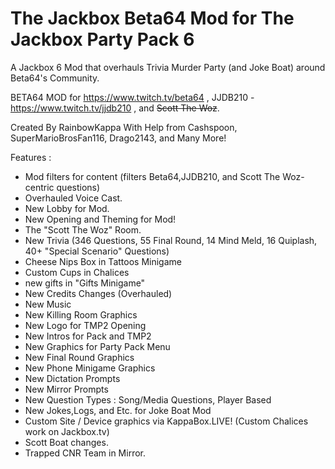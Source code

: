 # The Jackbox Beta64 Mod for The Jackbox Party Pack 6
A Jackbox 6 Mod that overhauls Trivia Murder Party (and Joke Boat) around Beta64's Community.

BETA64 MOD for https://www.twitch.tv/beta64 , JJDB210 - https://www.twitch.tv/jjdb210 , and ~~Scott The Woz~~.

Created By RainbowKappa With Help from Cashspoon, SuperMarioBrosFan116, Drago2143, and Many More!

Features :

- Mod filters for content (filters Beta64,JJDB210, and Scott The Woz-centric questions)
- Overhauled Voice Cast.
- New Lobby for Mod.
- New Opening and Theming for Mod!
- The "Scott The Woz" Room.
- New Trivia (346 Questions, 55 Final Round, 14 Mind Meld, 16 Quiplash, 40+ "Special Scenario" Questions)
- Cheese Nips Box in Tattoos Minigame
- Custom Cups in Chalices
- new gifts in "Gifts Minigame"
- New Credits Changes (Overhauled)
- New Music
- New Killing Room Graphics
- New Logo for TMP2 Opening
- New Intros for Pack and TMP2
- New Graphics for Party Pack Menu
- New Final Round Graphics
- New Phone Minigame Graphics
- New Dictation Prompts
- New Mirror Prompts
- New Question Types : Song/Media Questions, Player Based
- New Jokes,Logs, and Etc. for Joke Boat Mod
- Custom Site / Device graphics via KappaBox.LIVE! (Custom Chalices work on Jackbox.tv)
- Scott Boat changes.
- Trapped CNR Team in Mirror.
